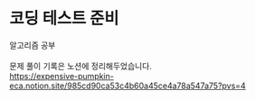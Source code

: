 # 코딩 테스트 준비
알고리즘 공부<br><br>
문제 풀이 기록은 노션에 정리해두었습니다.<br>
https://expensive-pumpkin-eca.notion.site/985cd90ca53c4b60a45ce4a78a547a75?pvs=4
